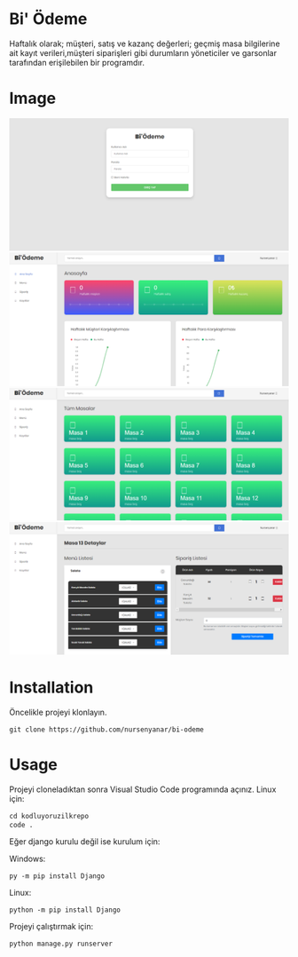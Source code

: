 # Bi' Ödeme
Haftalık olarak; müşteri, satış ve kazanç değerleri; geçmiş masa bilgilerine ait kayıt verileri,müşteri siparişleri gibi durumların yöneticiler ve garsonlar tarafından erişilebilen bir programdır.
# Image

![Giris](/media/login.png)
![Ana Sayfa](/media/home.png)
![Siparis](/media/order.png)
![Detaylar](/media/details.png)



# Installation

Öncelikle projeyi klonlayın.
```
git clone https://github.com/nursenyanar/bi-odeme
```

# Usage
Projeyi cloneladıktan sonra Visual Studio Code programında açınız.
Linux için:
```
cd kodluyoruzilkrepo
code .
```
Eğer django kurulu değil ise kurulum için:

Windows:
```
py -m pip install Django
```
Linux:
```
python -m pip install Django
```
Projeyi çalıştırmak için:
```
python manage.py runserver
```





